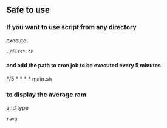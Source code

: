 ## Safe to use
### If you want to use script from any directory
execute
```sh
./first.sh
```
#### and add the path to cron job to be executed every 5 minutes
*/5 * * * * main.sh

### to display the average ram
and type
```sh
ravg
```
